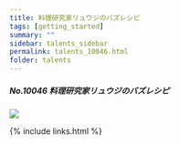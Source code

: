 ```yaml
---
title: 料理研究家リュウジのバズレシピ 
tags: [getting_started]
summary: ""
sidebar: talents_sidebar
permalink: talents_10046.html
folder: talents
---
```



##### No.10046 料理研究家リュウジのバズレシピ 
  

![](https://yt3.ggpht.com/ytc/AKedOLRCCm-9q7_VE1dxqLbtHLdG4zExnr2uYGas_um0Mg=s176-c-k-c0x00ffffff-no-rj)





{% include links.html %}
